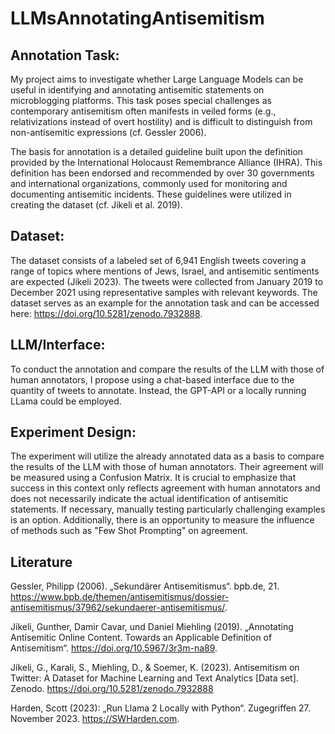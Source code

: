# LLMsAnnotatingAntisemitism

## Annotation Task:

My project aims to investigate whether Large Language Models can be useful in identifying and annotating antisemitic statements on microblogging platforms. This task poses special challenges as contemporary antisemitism often manifests in veiled forms (e.g., relativizations instead of overt hostility) and is difficult to distinguish from non-antisemitic expressions (cf. Gessler 2006).

The basis for annotation is a detailed guideline built upon the definition provided by the International Holocaust Remembrance Alliance (IHRA). This definition has been endorsed and recommended by over 30 governments and international organizations, commonly used for monitoring and documenting antisemitic incidents. These guidelines were utilized in creating the dataset (cf. Jikeli et al. 2019).

## Dataset:

The dataset consists of a labeled set of 6,941 English tweets covering a range of topics where mentions of Jews, Israel, and antisemitic sentiments are expected (Jikeli 2023). The tweets were collected from January 2019 to December 2021 using representative samples with relevant keywords. The dataset serves as an example for the annotation task and can be accessed here: https://doi.org/10.5281/zenodo.7932888.

## LLM/Interface:

To conduct the annotation and compare the results of the LLM with those of human annotators, I propose using a chat-based interface due to the quantity of tweets to annotate. Instead, the GPT-API or a locally running LLama could be employed.

## Experiment Design:

The experiment will utilize the already annotated data as a basis to compare the results of the LLM with those of human annotators. Their agreement will be measured using a Confusion Matrix. It is crucial to emphasize that success in this context only reflects agreement with human annotators and does not necessarily indicate the actual identification of antisemitic statements.
If necessary, manually testing particularly challenging examples is an option. Additionally, there is an opportunity to measure the influence of methods such as "Few Shot Prompting" on agreement.

## Literature

Gessler, Philipp (2006). „Sekundärer Antisemitismus“. bpb.de, 21. https://www.bpb.de/themen/antisemitismus/dossier-antisemitismus/37962/sekundaerer-antisemitismus/.

Jikeli, Gunther, Damir Cavar, und Daniel Miehling (2019). „Annotating Antisemitic Online Content. Towards an Applicable Definition of Antisemitism“. https://doi.org/10.5967/3r3m-na89.

Jikeli, G., Karali, S., Miehling, D., & Soemer, K. (2023). Antisemitism on Twitter: A Dataset for Machine Learning and Text Analytics [Data set]. Zenodo. https://doi.org/10.5281/zenodo.7932888

Harden, Scott (2023): „Run Llama 2 Locally with Python“. Zugegriffen 27. November 2023. https://SWHarden.com.

